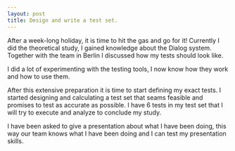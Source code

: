 ```yaml
---
layout: post
title: Design and write a test set. 
---
```


After a week-long holiday, it is time to hit the gas and go for it! Currently I did the theoretical study, I gained knowledge about the Dialog system. Together with the team in Berlin I discussed how my tests should look like.  

I did a lot of experimenting with the testing tools, I now know how they work and how to use them. 

After this extensive preparation it is time to start defining my exact tests. I started designing and calculating a test set that seams feasible and promises to test as accurate as possible. I have 6 tests in my test set that I will try to execute and analyze to conclude my study. 

I have been asked to give a presentation about what I have been doing, this way our team knows what I have been doing and I can test my presentation skills.  